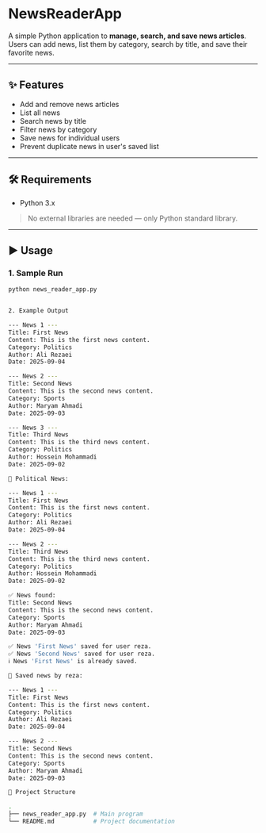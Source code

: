 # NewsReaderApp

A simple Python application to **manage, search, and save news articles**.  
Users can add news, list them by category, search by title, and save their favorite news.

---

## ✨ Features
- Add and remove news articles
- List all news
- Search news by title
- Filter news by category
- Save news for individual users
- Prevent duplicate news in user's saved list

---

## 🛠 Requirements
- Python 3.x  
> No external libraries are needed — only Python standard library.

---

## ▶️ Usage

### 1. Sample Run
```bash
python news_reader_app.py


2. Example Output

--- News 1 ---
Title: First News
Content: This is the first news content.
Category: Politics
Author: Ali Rezaei
Date: 2025-09-04

--- News 2 ---
Title: Second News
Content: This is the second news content.
Category: Sports
Author: Maryam Ahmadi
Date: 2025-09-03

--- News 3 ---
Title: Third News
Content: This is the third news content.
Category: Politics
Author: Hossein Mohammadi
Date: 2025-09-02

📌 Political News:

--- News 1 ---
Title: First News
Content: This is the first news content.
Category: Politics
Author: Ali Rezaei
Date: 2025-09-04

--- News 2 ---
Title: Third News
Content: This is the third news content.
Category: Politics
Author: Hossein Mohammadi
Date: 2025-09-02

✅ News found:
Title: Second News
Content: This is the second news content.
Category: Sports
Author: Maryam Ahmadi
Date: 2025-09-03

✅ News 'First News' saved for user reza.
✅ News 'Second News' saved for user reza.
ℹ️ News 'First News' is already saved.

📌 Saved news by reza:

--- News 1 ---
Title: First News
Content: This is the first news content.
Category: Politics
Author: Ali Rezaei
Date: 2025-09-04

--- News 2 ---
Title: Second News
Content: This is the second news content.
Category: Sports
Author: Maryam Ahmadi
Date: 2025-09-03

📂 Project Structure

.
├── news_reader_app.py  # Main program
└── README.md           # Project documentation
